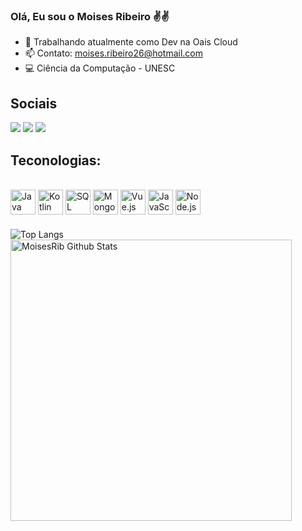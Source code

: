 
### Olá, Eu sou o Moises Ribeiro ✌️✌️

- 🔭 Trabalhando atualmente como Dev na Oais Cloud
- 📫 Contato: moises.ribeiro26@hotmail.com
- 💻 Ciência da Computação - UNESC

## Sociais

<a href="https://www.linkedin.com/in/moises-ribeiro-539466227" target="_blank"><img src="https://img.shields.io/badge/LinkedIn-0077B5?style=for-the-badge&logo=linkedin&logoColor=white" target="_blank"></a>
<a href="https://www.instagram.com/moises.soyzs" target="_blank"><img src="https://img.shields.io/badge/Instagram-E4405F?style=for-the-badge&logo=instagram&logoColor=white" target="_blank"></a>
<a href="mailto:moises.ribeiro26@hotmail.com" target="_blank"><img src="https://img.shields.io/badge/Gmail-D14836?style=for-the-badge&logo=gmail&logoColor=white" target="_blank"></a>

## Teconologias:

<div style="display: inline_block"><br/>
    <img align="center" alt="Java" src="https://cdn.jsdelivr.net/gh/devicons/devicon/icons/java/java-original.svg" width="40" height="40"/>
    <img align="center" alt="Kotlin" src="https://cdn.jsdelivr.net/gh/devicons/devicon/icons/kotlin/kotlin-original.svg" width="40" height="40"/>
    <img align="center" alt="SQL" src="https://cdn.jsdelivr.net/gh/devicons/devicon/icons/sqlite/sqlite-original.svg" width="40" height="40"/>
    <img align="center" alt="MongoDB" src="https://cdn.jsdelivr.net/gh/devicons/devicon/icons/mongodb/mongodb-original.svg" width="40" height="40"/>
    <img align="center" alt="Vue.js" src="https://cdn.jsdelivr.net/gh/devicons/devicon/icons/vuejs/vuejs-original.svg" width="40" height="40"/>
    <img align="center" alt="JavaScript" src="https://cdn.jsdelivr.net/gh/devicons/devicon/icons/javascript/javascript-original.svg" width="40" height="40"/>
    <img align="center" alt="Node.js" src="https://cdn.jsdelivr.net/gh/devicons/devicon/icons/nodejs/nodejs-original.svg" width="40" height="40"/>
</div>

</div>

###
![Top Langs](https://github-readme-stats.vercel.app/api/top-langs/?username=MoisesRib&theme=dark&layout=compact)
<img align="left" width="450px" alt="MoisesRib Github Stats" src="https://github-readme-stats.vercel.app/api?username=MoisesRib&theme=dark&show_icons=true&hide_border=true" />

